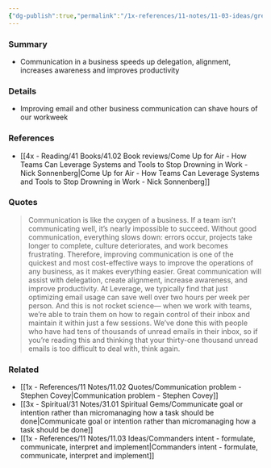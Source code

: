 ```yaml
---
{"dg-publish":true,"permalink":"/1x-references/11-notes/11-03-ideas/great-communication-is-an-easy-way-to-improve-business-efficiency/","title":"Great communication is an easy way to improve business efficiency","created":"2025-01-13T11:34:52.207+03:00","updated":"2025-01-14T20:05:25.276+03:00"}
---
```



### Summary
- Communication in a business speeds up delegation, alignment, increases awareness and improves productivity

### Details
- Improving email and other business communication can shave hours of our workweek

### References
- [[4x - Reading/41 Books/41.02 Book reviews/Come Up for Air - How Teams Can Leverage Systems and Tools to Stop Drowning in Work - Nick Sonnenberg\|Come Up for Air - How Teams Can Leverage Systems and Tools to Stop Drowning in Work - Nick Sonnenberg]]

### Quotes
> Communication is like the oxygen of a business. If a team isn’t communicating well, it’s nearly impossible to succeed. Without good communication, everything slows down: errors occur, projects take longer to complete, culture deteriorates, and work becomes frustrating. Therefore, improving communication is one of the quickest and most cost-effective ways to improve the operations of any business, as it makes everything easier. Great communication will assist with delegation, create alignment, increase awareness, and improve productivity. At Leverage, we typically find that just optimizing email usage can save well over two hours per week per person. And this is not rocket science— when we work with teams, we’re able to train them on how to regain control of their inbox and maintain it within just a few sessions. We’ve done this with people who have had tens of thousands of unread emails in their inbox, so if you’re reading this and thinking that your thirty-one thousand unread emails is too difficult to deal with, think again.


### Related
- [[1x - References/11 Notes/11.02 Quotes/Communication problem - Stephen Covey\|Communication problem - Stephen Covey]]
- [[3x - Spiritual/31 Notes/31.01 Spiritual Gems/Communicate goal or intention rather than micromanaging how a task should be done\|Communicate goal or intention rather than micromanaging how a task should be done]]
- [[1x - References/11 Notes/11.03 Ideas/Commanders intent - formulate, communicate, interpret and implement\|Commanders intent - formulate, communicate, interpret and implement]]